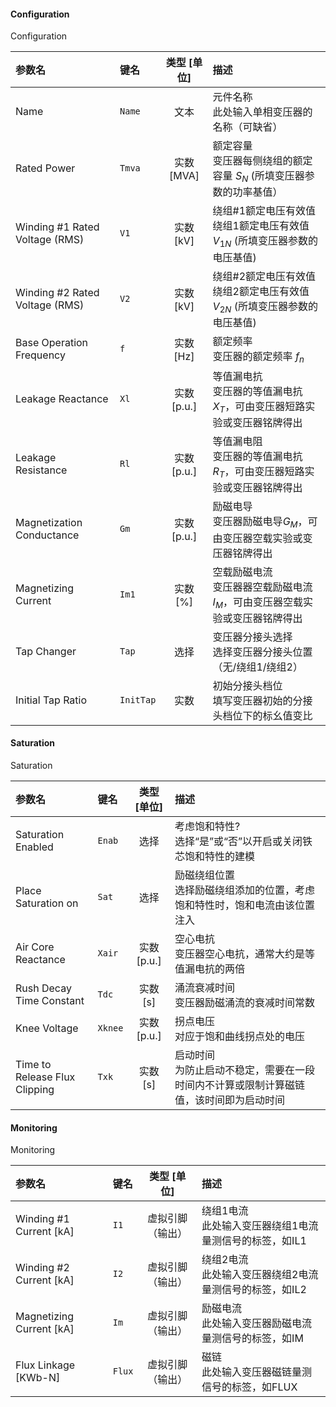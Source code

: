 <!--
DO NOT EDIT THIS FILE DIRECTLY.
This file is generated by tools/comp-docs.js.
All changes will be overwritten by regeneration.
-->

<slot class="model-parameters">

#### Configuration

Configuration

| 参数名 | 键名 | 类型 [单位] | 描述 |
|:------ |:---- |:-----------:|:---- |
| Name | `Name` | 文本 | 元件名称 <br>此处输入单相变压器的名称（可缺省） |
| Rated Power | `Tmva` | 实数 [MVA] | 额定容量 <Br> 变压器每侧绕组的额定容量 $S_N$ (所填变压器参数的功率基值） |
| Winding \#1 Rated Voltage \(RMS\) | `V1` | 实数 [kV] | 绕组#1额定电压有效值 <br>绕组1额定电压有效值$V_{1N}$ (所填变压器参数的电压基值) |
| Winding \#2 Rated Voltage \(RMS\) | `V2` | 实数 [kV] | 绕组#2额定电压有效值 <br>绕组2额定电压有效值$V_{2N}$ (所填变压器参数的电压基值) |
| Base Operation Frequency | `f` | 实数 [Hz] | 额定频率 <br>变压器的额定频率 $f_n$ |
| Leakage Reactance | `Xl` | 实数 [p\.u\.] | 等值漏电抗 <br> 变压器的等值漏电抗$X_T$，可由变压器短路实验或变压器铭牌得出 |
| Leakage Resistance | `Rl` | 实数 [p\.u\.] | 等值漏电阻 <br>变压器的等值漏电抗 $R_T$，可由变压器短路实验或变压器铭牌得出 |
| Magnetization Conductance | `Gm` | 实数 [p\.u\.] | 励磁电导 <br> 变压器励磁电导$G_M$，可由变压器空载实验或变压器铭牌得出 |
| Magnetizing Current | `Im1` | 实数 [%] | 空载励磁电流 <br> 变压器器空载励磁电流$I_M$，可由变压器空载实验或变压器铭牌得出 |
| Tap Changer | `Tap` | 选择 | 变压器分接头选择 <br> 选择变压器分接头位置（无/绕组1/绕组2） |
| Initial Tap Ratio | `InitTap` | 实数 | 初始分接头档位 <br> 填写变压器初始的分接头档位下的标幺值变比 |

#### Saturation

Saturation

| 参数名 | 键名 | 类型 [单位] | 描述 |
|:------ |:---- |:-----------:|:---- |
| Saturation Enabled | `Enab` | 选择 | 考虑饱和特性? <br> 选择“是”或“否”以开启或关闭铁芯饱和特性的建模 |
| Place Saturation on | `Sat` | 选择 | 励磁绕组位置 <br> 选择励磁绕组添加的位置，考虑饱和特性时，饱和电流由该位置注入 |
| Air Core Reactance | `Xair` | 实数 [p\.u\.] | 空心电抗 <br> 变压器空心电抗，通常大约是等值漏电抗的两倍 |
| Rush Decay Time Constant | `Tdc` | 实数 [s] | 涌流衰减时间 <br> 变压器励磁涌流的衰减时间常数 |
| Knee Voltage | `Xknee` | 实数 [p\.u\.] | 拐点电压 <br> 对应于饱和曲线拐点处的电压 |
| Time to Release Flux Clipping | `Txk` | 实数 [s] | 启动时间 <br> 为防止启动不稳定，需要在一段时间内不计算或限制计算磁链值，该时间即为启动时间 |

#### Monitoring

Monitoring

| 参数名 | 键名 | 类型 [单位] | 描述 |
|:------ |:---- |:-----------:|:---- |
| Winding \#1 Current \[kA\] | `I1` | 虚拟引脚（输出） | 绕组1电流 <br> 此处输入变压器绕组1电流量测信号的标签，如IL1 |
| Winding \#2 Current \[kA\] | `I2` | 虚拟引脚（输出） | 绕组2电流 <br> 此处输入变压器绕组2电流量测信号的标签，如IL2 |
| Magnetizing Current \[kA\] | `Im` | 虚拟引脚（输出） | 励磁电流 <br>此处输入变压器励磁电流量测信号的标签，如IM |
| Flux Linkage \[KWb\-N\] | `Flux` | 虚拟引脚（输出） | 磁链 <br> 此处输入变压器磁链量测信号的标签，如FLUX |


</slot>
